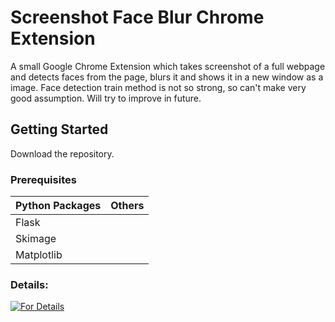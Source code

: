 # Screenshot Face Blur Chrome Extension
A small Google Chrome Extension which takes screenshot of a full webpage and detects faces from the page, blurs it and shows it in a new window as a image.
Face detection train method is not so strong, so can't make very good assumption. Will try to improve in future.

## Getting Started
Download the repository. <br>

### Prerequisites

Python Packages | Others
----------------- | -----------------
Flask  | 
Skimage  | 
Matplotlib | 

### Details:
[![For Details](https://img.youtube.com/vi/TpLtS85HfqQ/hqdefault.jpg)](https://youtu.be/TpLtS85HfqQ)


